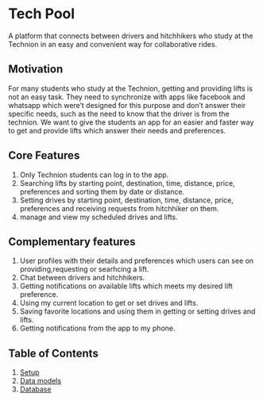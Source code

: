 # Tech Pool
A platform that connects between drivers and hitchhikers who study at the Technion in an easy and convenient way for collaborative rides.

## Motivation
For many students who study at the Technion, getting and providing lifts is not an easy task. They need to synchronize with apps like facebook and whatsapp which were’t designed for this purpose and don’t answer their specific needs, such as the need to know that the driver is from the technion. We want to give the students an app for an easier and faster way to get and provide lifts which answer their needs and preferences. 

## Core Features
1. Only Technion students can log in to the app.
2. Searching lifts by starting point, destination, time, distance, price, preferences and sorting them by date or distance.
3. Setting drives by starting point, destination, time, distance, price, preferences and receiving requests from hitchhiker on them.
4. manage and view my scheduled drives and lifts.

## Complementary features
1. User profiles with their details and preferences which users can see on providing,requesting or searhcing a lift.
2. Chat between drivers and hitchhikers.
3. Getting notifications on available lifts which meets my desired lift preference.
4. Using my current location to get or set drives and lifts.
5. Saving favorite locations and using them in getting or setting drives and lifts.
6. Getting notifications from the app to my phone.

## Table of Contents
1. [Setup](docs/setup.md)
2. [Data models](docs/data-models.md)
3. [Database](docs/database.md)
